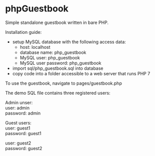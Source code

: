 # phpGuestbook
Simple standalone guestbook written in bare PHP.

Installation guide:
-  setup MySQL database with the following access data:
    - host: localhost
    - database name: php_guestbook
    - MySQL user: php_guestbook
    - MySQL user password: php_guestbook
- import sql/php_guestbook.sql into database
- copy code into a folder accessible to a web server that runs PHP 7

To use the guestbook, navigate to pages/guestbook.php

The demo SQL file contains three registered users:

Admin unser:  
user: admin  
password: admin

Guest users:  
user: guest1  
password: guest1

user: guest2  
password: guest2